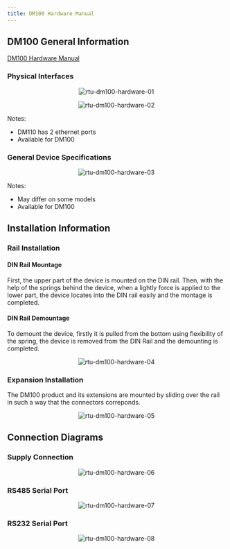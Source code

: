 ```yaml
---
title: DM100 Hardware Manual
---
```


## DM100 General Information

[DM100 Hardware Manual](https://www.mikrodev.com/wp-content/uploads/2022/09/MIKRODEV_HM_DM100_en.pdf)

### Physical Interfaces

<center>

![rtu-dm100-hardware-01](/img/rtu-dm100-hardware-01.png)

</center>

<center>

![rtu-dm100-hardware-02](/img/rtu-dm100-hardware-02.png)

</center>

Notes: 

* DM110 has 2 ethernet ports 
* Available for DM100

### General Device Specifications

<center>

![rtu-dm100-hardware-03](/img/rtu-dm100-hardware-03.png)

</center>

Notes:

* May differ on some models
* Available for DM100

## Installation Information

### Rail Installation

#### DIN Rail Mountage
First, the upper part of the device is mounted on the DIN rail. Then, with the help of the
springs behind the device, when a lightly force is applied to the lower part, the device
locates into the DIN rail easily and the montage is completed.

#### DIN Rail Demountage
To demount the device, firstly it is pulled from the bottom using flexibility of the spring,
the device is removed from the DIN Rail and the demounting is completed.

<center>

![rtu-dm100-hardware-04](/img/rtu-dm100-hardware-04.png)

</center>

### Expansion Installation

The DM100 product and its extensions are mounted by sliding over the rail in such a way
that the connectors correponds.

<center>

![rtu-dm100-hardware-05](/img/rtu-dm100-hardware-05.png)

</center>

## Connection Diagrams

### Supply Connection

<center>

![rtu-dm100-hardware-06](/img/rtu-dm100-hardware-06.png)

</center>

### RS485 Serial Port

<center>

![rtu-dm100-hardware-07](/img/rtu-dm100-hardware-07.png)

</center>

### RS232 Serial Port

<center>

![rtu-dm100-hardware-08](/img/rtu-dm100-hardware-08.png)

</center>
